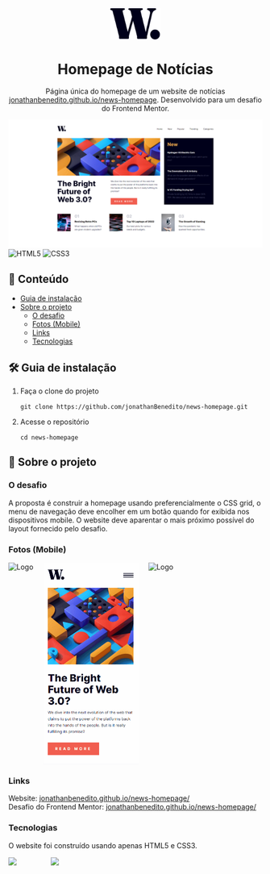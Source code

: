 <div align="center">
  <img alt="Logo" src="src/images/logo.svg" width="100" />
</div>
<h1 align="center">
  Homepage de Notícias
</h1>
<p align="center">
    Página única do homepage de um website de notícias <a href="https://jonathanbenedito.github.io/portfolio" target="_blank">jonathanbenedito.github.io/news-homepage</a>. Desenvolvido para um desafio do Frontend Mentor.
</p>

![demo](design/news-homepage-desktop.png)
![HTML5](https://img.shields.io/badge/html5-%23E34F26.svg?style=for-the-badge&logo=html5&logoColor=white)
![CSS3](https://img.shields.io/badge/css3-%231572B6.svg?style=for-the-badge&logo=css3&logoColor=white)

## 📜 Conteúdo

- [Guia de instalação](#guia-de-instalação)
- [Sobre o projeto](#sobre-o-projeto)
  - [O desafio](#o-desafio)
  - [Fotos (Mobile)](#fotos-mobile)
  - [Links](#links)
  - [Tecnologias](#tecnologias)

## 🛠 Guia de instalação

1. Faça o clone do projeto
    ```
    git clone https://github.com/jonathanBenedito/news-homepage.git
    ```

2. Acesse o repositório
    ```
    cd news-homepage
    ```

## 💬 Sobre o projeto

### O desafio

A proposta é construir a homepage usando preferencialmente o CSS grid, o menu de navegação deve encolher em um botão quando for exibida nos dispositivos mobile. O website deve aparentar o mais próximo possível do layout fornecido pelo desafio.

### Fotos (Mobile)

<div style="display: flex; margin-top: 15px; gap: 20px;">
    <img alt="Logo" src="design/news-homepage-mobile-animado.gif" height="400" />
    <img alt="Logo" src="design/news-homepage-mobile-animado-menu.gif" height="400"/>
        <img alt="Logo" src="design/news-homepage-animado-tablet.gif" height="400"/>
</div>

### Links

Website: <a href="https://jonathanbenedito.github.io/news-homepage/">jonathanbenedito.github.io/news-homepage/</a><br />
Desafio do Frontend Mentor: <a href="https://www.frontendmentor.io/challenges/news-homepage-H6SWTa1MFl">jonathanbenedito.github.io/news-homepage/</a>

### Tecnologias

O website foi construído usando apenas HTML5 e CSS3.

<div style="display: flex; margin-top: 15px; gap: 20px;">
  <img src="https://cdn.jsdelivr.net/gh/devicons/devicon/icons/html5/html5-original-wordmark.svg" width="64" />
  <img src="https://cdn.jsdelivr.net/gh/devicons/devicon/icons/css3/css3-original-wordmark.svg" width="64" />
</div>


          
